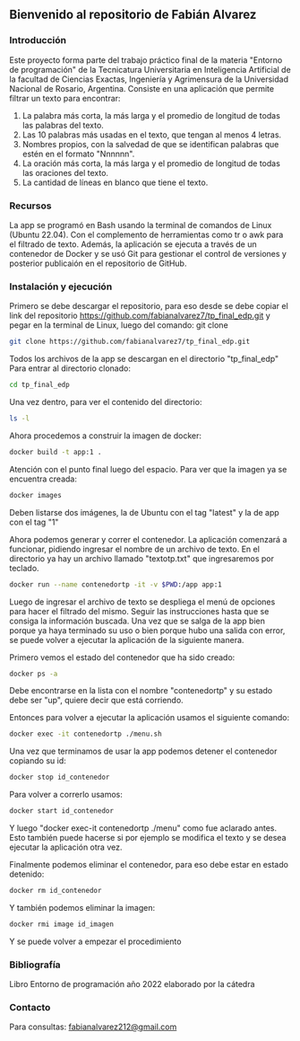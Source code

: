## Bienvenido al repositorio de Fabián Alvarez
### Introducción
Este proyecto forma parte del trabajo práctico final de la materia "Entorno de programación" de la Tecnicatura Universitaria en Inteligencia Artificial de la facultad de Ciencias Exactas, Ingeniería y Agrimensura de la Universidad Nacional de Rosario, Argentina.
Consiste en una aplicación que permite filtrar un texto para encontrar:
1. La palabra más corta, la más larga y el promedio de longitud de todas las palabras del texto.
2. Las 10 palabras más usadas en el texto, que tengan al menos 4 letras.
3. Nombres propios, con la salvedad de que se identifican palabras que estén en el formato "Nnnnnn".
4. La oración más corta, la más larga y el promedio de longitud de todas las oraciones del texto.
5. La cantidad de líneas en blanco que tiene el texto.

### Recursos
La app se programó en Bash usando la terminal de comandos de Linux (Ubuntu 22.04). Con el complemento de herramientas como tr o awk para el filtrado de texto. Además, la aplicación se ejecuta a través de un contenedor de Docker y se usó Git para gestionar el control de versiones y posterior publicaión en el repositorio de GitHub.

### Instalación y ejecución
Primero se debe descargar el repositorio, para eso desde se debe copiar el link del repositorio https://github.com/fabianalvarez7/tp_final_edp.git y pegar en la terminal de Linux, luego del comando: git clone
```bash
git clone https://github.com/fabianalvarez7/tp_final_edp.git 
```
Todos los archivos de la app se descargan en el directorio "tp_final_edp"
Para entrar al directorio clonado:
```bash
cd tp_final_edp
```
Una vez dentro, para ver el contenido del directorio:
```bash
ls -l
```
Ahora procedemos a construir la imagen de docker:
```bash
docker build -t app:1 .
```
Atención con el punto final luego del espacio.
Para ver que la imagen ya se encuentra creada:
```bash
docker images
```
Deben listarse dos imágenes, la de Ubuntu con el tag "latest" y la de app con el tag "1"

Ahora podemos generar y correr el contenedor. La aplicación comenzará a funcionar, pidiendo ingresar el nombre de un archivo de texto. En el directorio ya hay un archivo llamado "textotp.txt" que ingresaremos por teclado.
```bash
docker run --name contenedortp -it -v $PWD:/app app:1
```
Luego de ingresar el archivo de texto se despliega el menú de opciones para hacer el filtrado del mismo. Seguir las instrucciones hasta que se consiga la información buscada. Una vez que se salga de la app bien porque ya haya terminado su uso o bien porque hubo una salida con error, se puede volver a ejecutar la aplicación de la siguiente manera.

Primero vemos el estado del contenedor que ha sido creado:
```bash
docker ps -a
```
Debe encontrarse en la lista con el nombre "contenedortp" y su estado debe ser "up", quiere decir que está corriendo.

Entonces para volver a ejecutar la aplicación usamos el siguiente comando:
```bash
docker exec -it contenedortp ./menu.sh
```
Una vez que terminamos de usar la app podemos detener el contenedor copiando su id:
```bash
docker stop id_contenedor
```
Para volver a correrlo usamos:
```bash
docker start id_contenedor
```
Y luego "docker exec-it contenedortp ./menu" como fue aclarado antes. Esto también puede hacerse si por ejemplo se modifica el texto y se desea ejecutar la aplicación otra vez.

Finalmente podemos eliminar el contenedor, para eso debe estar en estado detenido:
```bash
docker rm id_contenedor
```
Y también podemos eliminar la imagen:
```bash
docker rmi image id_imagen
```
Y se puede volver a empezar el procedimiento

### Bibliografía
Libro Entorno de programación año 2022 elaborado por la cátedra

### Contacto
Para consultas: fabianalvarez212@gmail.com
